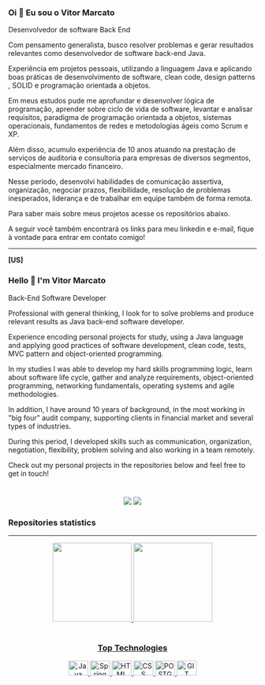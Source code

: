 ### Oi 👋  Eu sou o Vitor Marcato 

Desenvolvedor de software Back End

Com pensamento generalista, busco resolver problemas e gerar resultados relevantes como desenvolvedor de software back-end Java. 

Experiência em projetos pessoais, utilizando a linguagem Java e aplicando boas práticas de desenvolvimento de software, clean code, design patterns , SOLID e programação orientada a objetos.

Em meus estudos pude me aprofundar e desenvolver lógica de programação, aprender sobre ciclo de vida de software, levantar e analisar requisitos, paradigma de programação orientada a objetos, sistemas operacionais, fundamentos de redes e metodologias ágeis como Scrum e XP.

Além disso, acumulo experiência de 10 anos atuando na prestação de serviços de auditoria e consultoria para empresas de diversos segmentos, especialmente mercado financeiro. 

Nesse período, desenvolvi habilidades de comunicação assertiva, organização, negociar prazos, flexibilidade, resolução de problemas inesperados, liderança e de trabalhar em equipe também de forma remota.

Para saber mais sobre meus projetos acesse os repositórios abaixo.

A seguir você também encontrará os links para meu linkedin e e-mail, fique à vontade para entrar em contato comigo!


---


**[US]**

### Hello 👋   I'm Vitor Marcato 


Back-End Software Developer

Professional with general thinking, I look for to solve problems and produce relevant results as Java back-end software developer.

Experience encoding personal projects for study, using a Java language and applying good practices of software development, clean code, tests, MVC pattern and object-oriented programming.

In my studies I was able to develop my hard skills programming logic, learn about software life cycle, gather and analyze requirements, object-oriented programming, networking fundamentals, operating systems and agile methodologies.

In addition, I have around 10 years of background, in the most working in "big four" audit company, supporting clients in financial market and several types of industries.

During this period, I developed skills such as communication, organization, negotiation, flexibility, problem solving and also working in a team remotely.

Check out my personal projects in the repositories below and feel free to get in touch!  

# 


<div align="center">
<a href="https://www.linkedin.com/in/vitormarcato/" target="_blank"><img src="https://img.shields.io/badge/-LinkedIn-%230077B5?style=for-the-badge&logo=linkedin&logoColor=white" target="_blank"></a> 
<a href = "mailto:vitor.marcatof@gmail.com"><img src="https://img.shields.io/badge/-Gmail-%23333?style=for-the-badge&logo=gmail&logoColor=white" target="_blank"></a>
</div>


### Repositories statistics
---
<div align="center">
  <a href="https://github.com/vitormarcato">
  <img height="160em" src="https://github-readme-stats.vercel.app/api?username=vitormarcato&show_icons=true&theme=github_dark&include_all_commits=true&count_private=true"/>
  <img height="160em" src="https://github-readme-stats.vercel.app/api/top-langs/?username=vitormarcato&layout=compact&langs_count=7&theme=github_dark"/>  
</div>
  
<div align="center"><br>
 <h3>Top Technologies</h3>
<img alt="Java" height="30" width="40" src="https://cdn.jsdelivr.net/gh/devicons/devicon/icons/java/java-original-wordmark.svg"/>
<img alt="Spring" height="30" width="40" src="https://cdn.jsdelivr.net/gh/devicons/devicon/icons/spring/spring-original.svg" />
<img alt="HTML" height="30" width="40" src="https://cdn.jsdelivr.net/gh/devicons/devicon/icons/html5/html5-plain-wordmark.svg" />
<img alt="CSS" height="30" width="40" src="https://cdn.jsdelivr.net/gh/devicons/devicon/icons/css3/css3-plain-wordmark.svg" />
<img alt="POSTGRESQL" height="30" width="40" src="https://cdn.jsdelivr.net/gh/devicons/devicon/icons/postgresql/postgresql-plain-wordmark.svg" />
<img alt="GIT" height="30" width="40" src="https://cdn.jsdelivr.net/gh/devicons/devicon/icons/git/git-plain.svg" />
</div>
